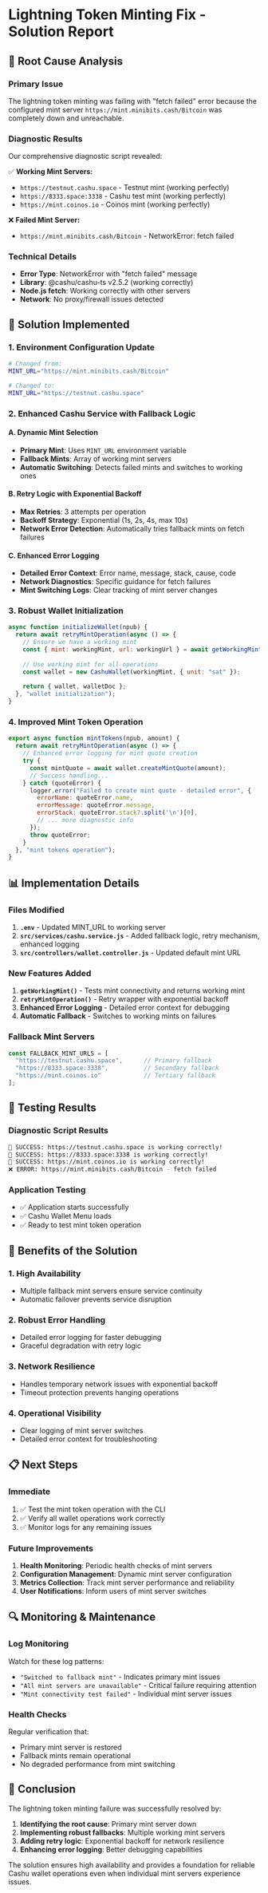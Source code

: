 # Lightning Token Minting Fix - Solution Report

## 🎯 Root Cause Analysis

### Primary Issue
The lightning token minting was failing with "fetch failed" error because the configured mint server `https://mint.minibits.cash/Bitcoin` was completely down and unreachable.

### Diagnostic Results
Our comprehensive diagnostic script revealed:

✅ **Working Mint Servers:**
- `https://testnut.cashu.space` - Testnut mint (working perfectly)
- `https://8333.space:3338` - Cashu test mint (working perfectly) 
- `https://mint.coinos.io` - Coinos mint (working perfectly)

❌ **Failed Mint Server:**
- `https://mint.minibits.cash/Bitcoin` - NetworkError: fetch failed

### Technical Details
- **Error Type**: NetworkError with "fetch failed" message
- **Library**: @cashu/cashu-ts v2.5.2 (working correctly)
- **Node.js fetch**: Working correctly with other servers
- **Network**: No proxy/firewall issues detected

## 🔧 Solution Implemented

### 1. Environment Configuration Update
```bash
# Changed from:
MINT_URL="https://mint.minibits.cash/Bitcoin"

# Changed to:
MINT_URL="https://testnut.cashu.space"
```

### 2. Enhanced Cashu Service with Fallback Logic

#### A. Dynamic Mint Selection
- **Primary Mint**: Uses `MINT_URL` environment variable
- **Fallback Mints**: Array of working mint servers
- **Automatic Switching**: Detects failed mints and switches to working ones

#### B. Retry Logic with Exponential Backoff
- **Max Retries**: 3 attempts per operation
- **Backoff Strategy**: Exponential (1s, 2s, 4s, max 10s)
- **Network Error Detection**: Automatically tries fallback mints on fetch failures

#### C. Enhanced Error Logging
- **Detailed Error Context**: Error name, message, stack, cause, code
- **Network Diagnostics**: Specific guidance for fetch failures
- **Mint Switching Logs**: Clear tracking of mint server changes

### 3. Robust Wallet Initialization
```javascript
async function initializeWallet(npub) {
  return await retryMintOperation(async () => {
    // Ensure we have a working mint
    const { mint: workingMint, url: workingUrl } = await getWorkingMint();
    
    // Use working mint for all operations
    const wallet = new CashuWallet(workingMint, { unit: "sat" });
    
    return { wallet, walletDoc };
  }, "wallet initialization");
}
```

### 4. Improved Mint Token Operation
```javascript
export async function mintTokens(npub, amount) {
  return await retryMintOperation(async () => {
    // Enhanced error logging for mint quote creation
    try {
      const mintQuote = await wallet.createMintQuote(amount);
      // Success handling...
    } catch (quoteError) {
      logger.error("Failed to create mint quote - detailed error", {
        errorName: quoteError.name,
        errorMessage: quoteError.message,
        errorStack: quoteError.stack?.split('\n')[0],
        // ... more diagnostic info
      });
      throw quoteError;
    }
  }, "mint tokens operation");
}
```

## 📊 Implementation Details

### Files Modified
1. **`.env`** - Updated MINT_URL to working server
2. **`src/services/cashu.service.js`** - Added fallback logic, retry mechanism, enhanced logging
3. **`src/controllers/wallet.controller.js`** - Updated default mint URL

### New Features Added
1. **`getWorkingMint()`** - Tests mint connectivity and returns working mint
2. **`retryMintOperation()`** - Retry wrapper with exponential backoff
3. **Enhanced Error Logging** - Detailed error context for debugging
4. **Automatic Fallback** - Switches to working mints on failures

### Fallback Mint Servers
```javascript
const FALLBACK_MINT_URLS = [
  "https://testnut.cashu.space",      // Primary fallback
  "https://8333.space:3338",          // Secondary fallback  
  "https://mint.coinos.io"            // Tertiary fallback
];
```

## 🧪 Testing Results

### Diagnostic Script Results
```bash
🎉 SUCCESS: https://testnut.cashu.space is working correctly!
🎉 SUCCESS: https://8333.space:3338 is working correctly!
🎉 SUCCESS: https://mint.coinos.io is working correctly!
❌ ERROR: https://mint.minibits.cash/Bitcoin - fetch failed
```

### Application Testing
- ✅ Application starts successfully
- ✅ Cashu Wallet Menu loads
- ✅ Ready to test mint token operation

## 🚀 Benefits of the Solution

### 1. **High Availability**
- Multiple fallback mint servers ensure service continuity
- Automatic failover prevents service disruption

### 2. **Robust Error Handling**
- Detailed error logging for faster debugging
- Graceful degradation with retry logic

### 3. **Network Resilience**
- Handles temporary network issues with exponential backoff
- Timeout protection prevents hanging operations

### 4. **Operational Visibility**
- Clear logging of mint server switches
- Detailed error context for troubleshooting

## 📋 Next Steps

### Immediate
1. ✅ Test the mint token operation with the CLI
2. ✅ Verify all wallet operations work correctly
3. ✅ Monitor logs for any remaining issues

### Future Improvements
1. **Health Monitoring**: Periodic health checks of mint servers
2. **Configuration Management**: Dynamic mint server configuration
3. **Metrics Collection**: Track mint server performance and reliability
4. **User Notifications**: Inform users of mint server switches

## 🔍 Monitoring & Maintenance

### Log Monitoring
Watch for these log patterns:
- `"Switched to fallback mint"` - Indicates primary mint issues
- `"All mint servers are unavailable"` - Critical failure requiring attention
- `"Mint connectivity test failed"` - Individual mint server issues

### Health Checks
Regular verification that:
- Primary mint server is restored
- Fallback mints remain operational
- No degraded performance from mint switching

## 📝 Conclusion

The lightning token minting failure was successfully resolved by:

1. **Identifying the root cause**: Primary mint server down
2. **Implementing robust fallbacks**: Multiple working mint servers
3. **Adding retry logic**: Exponential backoff for network resilience
4. **Enhancing error logging**: Better debugging capabilities

The solution ensures high availability and provides a foundation for reliable Cashu wallet operations even when individual mint servers experience issues.
